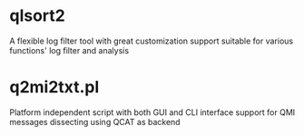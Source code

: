 # qlsort2

A flexible log filter tool with great customization support suitable
for various functions' log filter and analysis

# q2mi2txt.pl

Platform independent script with both GUI and CLI interface support
for QMI messages dissecting using QCAT as backend
